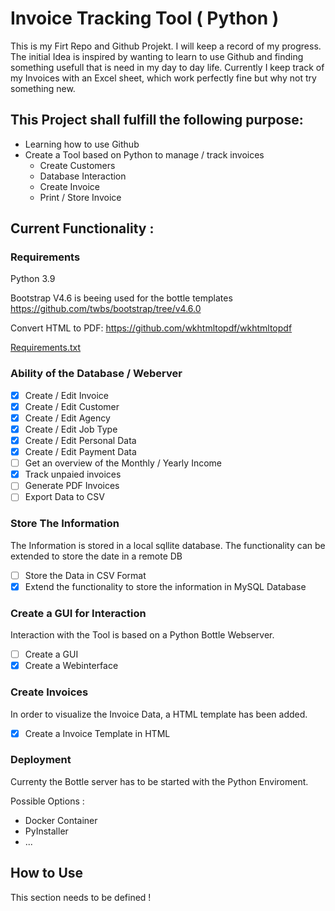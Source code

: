 # Invoice Tracking Tool ( Python )

This is my Firt Repo and Github Projekt. I will keep a record of my progress. The initial Idea is inspired by wanting to learn to use Github and finding something
usefull that is need in my day to day life. Currently I keep track of my Invoices with an Excel sheet, which work perfectly fine but why not try something new.

## This Project shall fulfill the following purpose:

- Learning how to use Github
- Create a Tool based on Python to manage / track invoices
  - Create Customers
  - Database Interaction
  - Create Invoice
  - Print / Store Invoice

## Current Functionality :

### Requirements

Python 3.9

Bootstrap V4.6 is beeing used for the bottle templates
https://github.com/twbs/bootstrap/tree/v4.6.0

Convert HTML to PDF:
https://github.com/wkhtmltopdf/wkhtmltopdf

[Requirements.txt](recources/requirements.txt)

### Ability of the Database / Weberver
- [x] Create / Edit Invoice
- [x] Create / Edit Customer
- [x] Create / Edit Agency
- [x] Create / Edit Job Type
- [x] Create / Edit Personal Data
- [x] Create / Edit Payment Data
- [ ] Get an overview of the Monthly / Yearly Income
- [x] Track unpaied invoices
- [ ] Generate PDF Invoices
- [ ] Export Data to CSV

### Store The Information

The Information is stored in a local sqllite database.
The functionality can be extended to store the date in a remote DB

- [ ] Store the Data in CSV Format
- [x] Extend the functionality to store the information in MySQL Database

### Create a GUI for Interaction

Interaction with the Tool is based on a Python Bottle Webserver.

- [ ] Create a GUI
- [x] Create a Webinterface

### Create Invoices

In order to visualize the Invoice Data, a HTML template has been added.

- [x] Create a Invoice Template in HTML

### Deployment

Currenty the Bottle server has to be started with the Python Enviroment.

Possible Options :
- Docker Container
- PyInstaller
- ...

## How to Use

This section needs to be defined !
